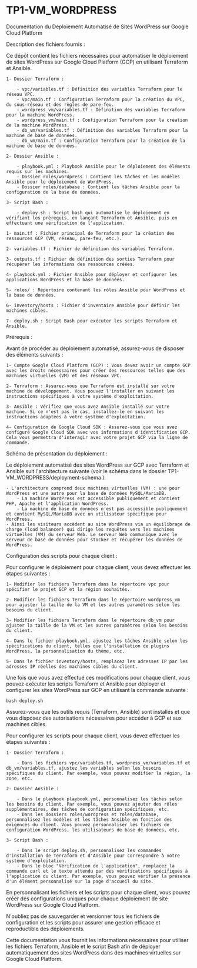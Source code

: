 # TP1-VM_WORDPRESS

Documentation du Déploiement Automatisé de Sites WordPress sur Google Cloud Platform

Description des fichiers fournis :

Ce dépôt contient les fichiers nécessaires pour automatiser le déploiement de sites WordPress sur Google Cloud Platform (GCP) en utilisant Terraform et Ansible.

    1- Dossier Terraform :

        - vpc/variables.tf : Définition des variables Terraform pour le réseau VPC.
        - vpc/main.tf : Configuration Terraform pour la création du VPC, du sous-réseau et des règles de pare-feu.
        - wordpress_vm/variables.tf : Définition des variables Terraform pour la machine WordPress.
        - wordpress_vm/main.tf : Configuration Terraform pour la création de la machine WordPress.
        - db_vm/variables.tf : Définition des variables Terraform pour la machine de base de données.
        - db_vm/main.tf : Configuration Terraform pour la création de la machine de base de données.

    2- Dossier Ansible :

        - playbook.yml : Playbook Ansible pour le déploiement des éléments requis sur les machines.
        - Dossier roles/wordpress : Contient les tâches et les modèles Ansible pour le déploiement de WordPress.
        - Dossier roles/database : Contient les tâches Ansible pour la configuration de la base de données.

    3- Script Bash :

        - deploy.sh : Script bash qui automatise le déploiement en vérifiant les prérequis, en lançant Terraform et Ansible, puis en effectuant une vérification de l'application.

    1- main.tf : Fichier principal de Terraform pour la création des ressources GCP (VM, réseau, pare-feu, etc.).

    2- variables.tf : Fichier de définition des variables Terraform.

    3- outputs.tf : Fichier de définition des sorties Terraform pour récupérer les informations des ressources créées.

    4- playbook.yml : Fichier Ansible pour déployer et configurer les applications WordPress et la base de données.

    5- roles/ : Répertoire contenant les rôles Ansible pour WordPress et la base de données.

    6- inventory/hosts : Fichier d'inventaire Ansible pour définir les machines cibles.

    7- deploy.sh : Script Bash pour exécuter les scripts Terraform et Ansible.

Prérequis :

Avant de procéder au déploiement automatisé, assurez-vous de disposer des éléments suivants :

    1- Compte Google Cloud Platform (GCP) : Vous devez avoir un compte GCP avec les droits nécessaires pour créer des ressources telles que des machines virtuelles (VM) et des réseaux VPC.

    2- Terraform : Assurez-vous que Terraform est installé sur votre machine de développement. Vous pouvez l'installer en suivant les instructions spécifiques à votre système d'exploitation.

    3- Ansible : Vérifiez que vous avez Ansible installé sur votre machine. Si ce n'est pas le cas, installez-le en suivant les instructions adaptées à votre système d'exploitation.

    4- Configuration de Google Cloud SDK : Assurez-vous que vous avez configuré Google Cloud SDK avec vos informations d'identification GCP. Cela vous permettra d'interagir avec votre projet GCP via la ligne de commande.

Schéma de présentation du déploiement :

Le déploiement automatisé des sites WordPress sur GCP avec Terraform et Ansible suit l'architecture suivante (voir le schéma dans le dossier TP1-VM_WORDPRESS/deployment-schema ):

    - L'architecture comprend deux machines virtuelles (VM) : une pour WordPress et une autre pour la base de données MySQL/MariaDB.
        - La machine WordPress est accessible publiquement et contient PHP, Apache et l'application WordPress.
        - La machine de base de données n'est pas accessible publiquement et contient MySQL/MariaDB avec un utilisateur spécifique pour WordPress.
    - Ainsi les visiteurs accèdent au site WordPress via un équilibrage de charge (load balancer) qui dirige les requêtes vers les machines virtuelles (VM) du serveur Web. Le serveur Web communique avec le serveur de base de données pour stocker et récupérer les données de WordPress.

Configuration des scripts pour chaque client :

Pour configurer le déploiement pour chaque client, vous devez effectuer les étapes suivantes :

    1- Modifier les fichiers Terraform dans le répertoire vpc pour spécifier le projet GCP et la région souhaités.

    2- Modifier les fichiers Terraform dans le répertoire wordpress_vm pour ajuster la taille de la VM et les autres paramètres selon les besoins du client.

    3- Modifier les fichiers Terraform dans le répertoire db_vm pour ajuster la taille de la VM et les autres paramètres selon les besoins du client.

    4- Dans le fichier playbook.yml, ajustez les tâches Ansible selon les spécifications du client, telles que l'installation de plugins WordPress, la personnalisation du thème, etc.

    5- Dans le fichier inventory/hosts, remplacez les adresses IP par les adresses IP réelles des machines cibles du client.

Une fois que vous avez effectué ces modifications pour chaque client, vous pouvez exécuter les scripts Terraform et Ansible pour déployer et configurer les sites WordPress sur GCP en utilisant la commande suivante :

    bash deploy.sh

Assurez-vous que les outils requis (Terraform, Ansible) sont installés et que vous disposez des autorisations nécessaires pour accéder à GCP et aux machines cibles.

Pour configurer les scripts pour chaque client, vous devez effectuer les étapes suivantes :

    1- Dossier Terraform :

        - Dans les fichiers vpc/variables.tf, wordpress_vm/variables.tf et db_vm/variables.tf, ajustez les variables selon les besoins spécifiques du client. Par exemple, vous pouvez modifier la région, la zone, etc.

    2- Dossier Ansible :

        - Dans le playbook playbook.yml, personnalisez les tâches selon les besoins du client. Par exemple, vous pouvez ajouter des rôles supplémentaires, des tâches de configuration spécifiques, etc.
        - Dans les dossiers roles/wordpress et roles/database, personnalisez les modèles et les tâches Ansible en fonction des exigences du client. Vous pouvez personnaliser les fichiers de configuration WordPress, les utilisateurs de base de données, etc.

    3- Script Bash :

        - Dans le script deploy.sh, personnalisez les commandes d'installation de Terraform et d'Ansible pour correspondre à votre système d'exploitation.
        - Dans le bloc "Vérification de l'application", remplacez la commande curl et le texte attendu par des vérifications spécifiques à l'application du client. Par exemple, vous pouvez vérifier la présence d'un élément personnalisé sur la page d'accueil du site.

En personnalisant les fichiers et les scripts pour chaque client, vous pouvez créer des configurations uniques pour chaque déploiement de site WordPress sur Google Cloud Platform.

N'oubliez pas de sauvegarder et versionner tous les fichiers de configuration et les scripts pour assurer une gestion efficace et reproductible des déploiements.

Cette documentation vous fournit les informations nécessaires pour utiliser les fichiers Terraform, Ansible et le script Bash afin de déployer automatiquement des sites WordPress dans des machines virtuelles sur Google Cloud Platform.
